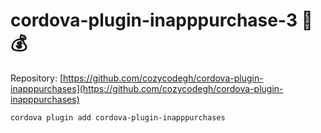 # cordova-plugin-inapppurchase-3 📱💰

Repository: [https://github.com/cozycodegh/cordova-plugin-inapppurchases](https://github.com/cozycodegh/cordova-plugin-inapppurchases)

```
cordova plugin add cordova-plugin-inapppurchases
```

